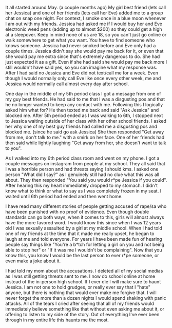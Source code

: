 It all started around May. (a couple months ago) My girl best friend (lets call her Jessica) and one of her friends (lets call her Eve) added me to a group chat on snap one night. For context, I smoke once in a blue moon whenever I am out with my friends. Jessica had asked me if I would buy her and Eve electronic weed pens (adding up to almost $200) so they could get a high at a sleepover. Keep in mind none of us are 18, so you can't just go online or walk somewhere to get what you want. You have to find someone who knows someone. Jessica had never smoked before and Eve only had a couple times. Jessica didn't say she would pay me back for it, or even that she would pay me extra since that's extremely dangerous to do. She had just expected it as a gift. Even if she had said she would pay me back more I still wouldn't have said yes, so you can imagine what my response was. After I had said no Jessica and Eve did not text/call me for a week. Even though I would normally only call Eve like once every other week, me and Jessica would normally call almost every day after school.

One day in the middle of my 5th period class I got a message from one of my guy best friends. He had said to me that I was a disgusting pos and that he no longer wanted to keep any contact with me. Following this I logically asked him what for? He then texted me back and said "Ask Jessica" and blocked me. After 5th period ended as I was walking to 6th, I stopped next to Jessica waiting outside of her class with her other school friends. I asked her why one of my best guy friends had called me a disgusting pos and blocked me. (since he said go ask Jessica) She then responded "Get away from me, don't talk to me." with a smirk on her face. One of her friends had then said while lightly laughing "Get away from her, she doesn't want to talk to you".

As I walked into my 6th period class room and went on my phone. I got a couple messages on instagram from people at my school. They all said that I was a horrible person and had threats saying I should kms. I asked one person "What did I say?" as I genuinely still had no clue what this was all about. They then responded "You said you would r\*pe Jessica if you could". After hearing this my heart immediately dropped to my stomach. I didn't know what to think or what to say as I was completely frozen in my seat. I waited until 6th period had ended and then went home.

I have read many different stories of people getting accused of rape/sa who have been punished with no proof of evidence. Even though double standards can go both ways, when it comes to this, girls will almost always have the more favored word. I would know this since when I was 12 years old I was sexually assaulted by a girl at my middle school. When I had told one of my friends at the time that it made me really upset, he began to laugh at me and told everyone. For years I have been made fun of hearing people say things like "You're a b\*tch for letting a girl on you and not being able to stop her" or "If it was me I wouldn't be complaining". Now that you know this, you know I would be the last person to ever r\*pe someone, or even make a joke about it.  


I had told my mom about the accusations. I deleted all of my social medias as I was still getting threats sent to me. I now do school online at home instead of the in-person high school. If I ever die I will make sure to haunt Jessica. I am not one to hold grudges, or really ever say that I "hate" anyone, but there is nothing that would ever make me forgive that. I will never forget the more than a dozen nights I would spend shaking with panic attacks. All of the tears I cried after seeing that all of my friends would immediately believe something like that without even asking me about it, or offering to listen to my side of the story. Out of everything I've ever been through in my entire life this haunts me the most.